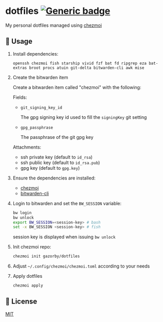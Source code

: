 # dotfiles [![Generic badge](https://img.shields.io/badge/Version-v3.0.0-<COLOR>.svg)](https://shields.io/)

My personal dotfiles managed using [chezmoi](https://github.com/twpayne/chezmoi)

## 🚀 Usage

1. Install dependencies:

   ```console
   openssh chezmoi fish starship vivid fzf bat fd ripgrep eza bat-extras broot procs atuin git-delta bitwarden-cli awk mise
   ```

2. Create the bitwarden item

   Create a bitwarden item called "chezmoi" with the following:

   Fields:

   - `git_signing_key_id`

     The gpg signing key id used to fill the `signingKey` git setting

   - `gpg_passphrase`

     The passphrase of the git gpg key

   Attachments:

   - ssh private key (default to `id_rsa`)
   - ssh public key (default to `id_rsa.pub`)
   - gpg key (default to `gpg.key`)

3. Ensure the dependencies are installed:

   - [chezmoi](https://github.com/twpayne/chezmoi/blob/master/docs/INSTALL.md)
   - [bitwarden-cli](https://github.com/bitwarden/clients)

4. Login to bitwarden and set the `BW_SESSION` variable:

   ```bash
   bw login
   bw unlock
   export BW_SESSION=<session-key> # bash
   set -x BW_SESSION <session-key> # fish
   ```

   session key is displayed when issuing `bw unlock`

5. Init chezmoi repo:

   ```bash
   chezmoi init gazorby/dotfiles
   ```

6. Adjust `~/.config/chezmoi/chezmoi.toml` according to your needs

7. Apply dotfiles

   ```bash
   chezmoi apply
   ```

## 📝 License

[MIT](https://github.com/Gazorby/dotfiles/blob/master/LICENSE)

